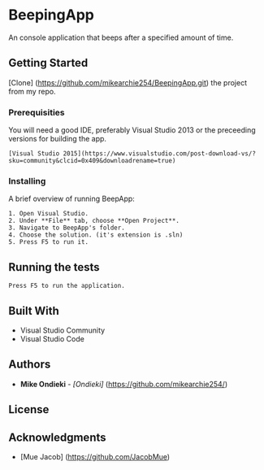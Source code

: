 # BeepingApp
An console application that beeps after a specified amount of time. 

## Getting Started

[Clone] (https://github.com/mikearchie254/BeepingApp.git) the project from my repo. 

### Prerequisities

You will need a good IDE, preferably Visual Studio 2013 or the preceeding versions for building the app.

```
[Visual Studio 2015](https://www.visualstudio.com/post-download-vs/?sku=community&clcid=0x409&downloadrename=true) 
```

### Installing

A brief overview of running BeepApp:

```
1. Open Visual Studio.
2. Under **File** tab, choose **Open Project**.
3. Navigate to BeepApp's folder.
4. Choose the solution. (it's extension is .sln)
5. Press F5 to run it.
```

## Running the tests

```
Press F5 to run the application.
```

## Built With

* Visual Studio Community
* Visual Studio Code

## Authors

* **Mike Ondieki** - *[Ondieki]* (https://github.com/mikearchie254/)


## License


## Acknowledgments

* [Mue Jacob] (https://github.com/JacobMue)

